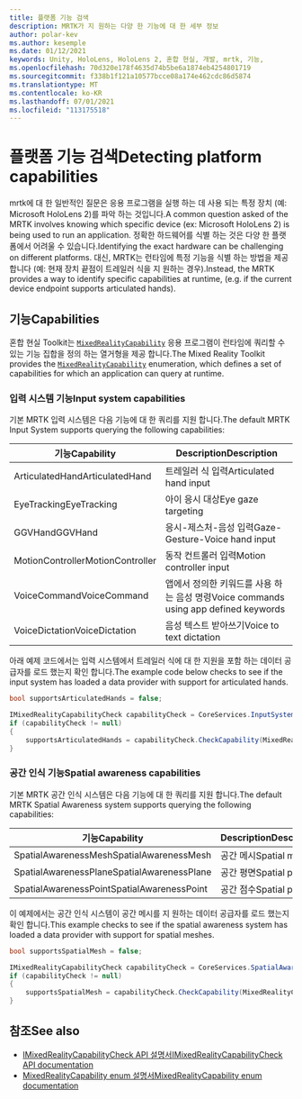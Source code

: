 ```yaml
---
title: 플랫폼 기능 검색
description: MRTK가 지 원하는 다양 한 기능에 대 한 세부 정보
author: polar-kev
ms.author: kesemple
ms.date: 01/12/2021
keywords: Unity, HoloLens, HoloLens 2, 혼합 현실, 개발, mrtk, 기능,
ms.openlocfilehash: 70d320e178f4635d74b5be6a1874eb4254801719
ms.sourcegitcommit: f338b1f121a10577bcce08a174e462cdc86d5874
ms.translationtype: MT
ms.contentlocale: ko-KR
ms.lasthandoff: 07/01/2021
ms.locfileid: "113175518"
---
```

# <a name="detecting-platform-capabilities"></a><span data-ttu-id="7219e-104">플랫폼 기능 검색</span><span class="sxs-lookup"><span data-stu-id="7219e-104">Detecting platform capabilities</span></span>

<span data-ttu-id="7219e-105">mrtk에 대 한 일반적인 질문은 응용 프로그램을 실행 하는 데 사용 되는 특정 장치 (예: Microsoft HoloLens 2)를 파악 하는 것입니다.</span><span class="sxs-lookup"><span data-stu-id="7219e-105">A common question asked of the MRTK involves knowing which specific device (ex: Microsoft HoloLens 2) is being used to run an application.</span></span> <span data-ttu-id="7219e-106">정확한 하드웨어를 식별 하는 것은 다양 한 플랫폼에서 어려울 수 있습니다.</span><span class="sxs-lookup"><span data-stu-id="7219e-106">Identifying the exact hardware can be challenging on different platforms.</span></span> <span data-ttu-id="7219e-107">대신, MRTK는 런타임에 특정 기능을 식별 하는 방법을 제공 합니다 (예: 현재 장치 끝점이 트레일러 식을 지 원하는 경우).</span><span class="sxs-lookup"><span data-stu-id="7219e-107">Instead, the MRTK provides a way to identify specific capabilities at runtime, (e.g. if the current device endpoint supports articulated hands).</span></span>

## <a name="capabilities"></a><span data-ttu-id="7219e-108">기능</span><span class="sxs-lookup"><span data-stu-id="7219e-108">Capabilities</span></span>

<span data-ttu-id="7219e-109">혼합 현실 Toolkit는 [`MixedRealityCapability`](xref:Microsoft.MixedReality.Toolkit.MixedRealityCapability) 응용 프로그램이 런타임에 쿼리할 수 있는 기능 집합을 정의 하는 열거형을 제공 합니다.</span><span class="sxs-lookup"><span data-stu-id="7219e-109">The Mixed Reality Toolkit provides the [`MixedRealityCapability`](xref:Microsoft.MixedReality.Toolkit.MixedRealityCapability) enumeration, which defines a set of capabilities for which an application can query at runtime.</span></span>

### <a name="input-system-capabilities"></a><span data-ttu-id="7219e-110">입력 시스템 기능</span><span class="sxs-lookup"><span data-stu-id="7219e-110">Input system capabilities</span></span>

<span data-ttu-id="7219e-111">기본 MRTK 입력 시스템은 다음 기능에 대 한 쿼리를 지원 합니다.</span><span class="sxs-lookup"><span data-stu-id="7219e-111">The default MRTK Input System supports querying the following capabilities:</span></span>

| <span data-ttu-id="7219e-112">기능</span><span class="sxs-lookup"><span data-stu-id="7219e-112">Capability</span></span> | <span data-ttu-id="7219e-113">Description</span><span class="sxs-lookup"><span data-stu-id="7219e-113">Description</span></span> |
|---|---|
| <span data-ttu-id="7219e-114">ArticulatedHand</span><span class="sxs-lookup"><span data-stu-id="7219e-114">ArticulatedHand</span></span> | <span data-ttu-id="7219e-115">트레일러 식 입력</span><span class="sxs-lookup"><span data-stu-id="7219e-115">Articulated hand input</span></span> |
| <span data-ttu-id="7219e-116">EyeTracking</span><span class="sxs-lookup"><span data-stu-id="7219e-116">EyeTracking</span></span> | <span data-ttu-id="7219e-117">아이 응시 대상</span><span class="sxs-lookup"><span data-stu-id="7219e-117">Eye gaze targeting</span></span> |
| <span data-ttu-id="7219e-118">GGVHand</span><span class="sxs-lookup"><span data-stu-id="7219e-118">GGVHand</span></span> | <span data-ttu-id="7219e-119">응시-제스처-음성 입력</span><span class="sxs-lookup"><span data-stu-id="7219e-119">Gaze-Gesture-Voice hand input</span></span> |
| <span data-ttu-id="7219e-120">MotionController</span><span class="sxs-lookup"><span data-stu-id="7219e-120">MotionController</span></span> | <span data-ttu-id="7219e-121">동작 컨트롤러 입력</span><span class="sxs-lookup"><span data-stu-id="7219e-121">Motion controller input</span></span> |
| <span data-ttu-id="7219e-122">VoiceCommand</span><span class="sxs-lookup"><span data-stu-id="7219e-122">VoiceCommand</span></span> | <span data-ttu-id="7219e-123">앱에서 정의한 키워드를 사용 하는 음성 명령</span><span class="sxs-lookup"><span data-stu-id="7219e-123">Voice commands using app defined keywords</span></span> |
| <span data-ttu-id="7219e-124">VoiceDictation</span><span class="sxs-lookup"><span data-stu-id="7219e-124">VoiceDictation</span></span> | <span data-ttu-id="7219e-125">음성 텍스트 받아쓰기</span><span class="sxs-lookup"><span data-stu-id="7219e-125">Voice to text dictation</span></span> |

<span data-ttu-id="7219e-126">아래 예제 코드에서는 입력 시스템에서 트레일러 식에 대 한 지원을 포함 하는 데이터 공급자를 로드 했는지 확인 합니다.</span><span class="sxs-lookup"><span data-stu-id="7219e-126">The example code below checks to see if the input system has loaded a data provider with support for articulated hands.</span></span>

```c#
bool supportsArticulatedHands = false;

IMixedRealityCapabilityCheck capabilityCheck = CoreServices.InputSystem as IMixedRealityCapabilityCheck;
if (capabilityCheck != null)
{
    supportsArticulatedHands = capabilityCheck.CheckCapability(MixedRealityCapability.ArticulatedHand);
}
```

### <a name="spatial-awareness-capabilities"></a><span data-ttu-id="7219e-127">공간 인식 기능</span><span class="sxs-lookup"><span data-stu-id="7219e-127">Spatial awareness capabilities</span></span>

<span data-ttu-id="7219e-128">기본 MRTK 공간 인식 시스템은 다음 기능에 대 한 쿼리를 지원 합니다.</span><span class="sxs-lookup"><span data-stu-id="7219e-128">The default MRTK Spatial Awareness system supports querying the following capabilities:</span></span>

| <span data-ttu-id="7219e-129">기능</span><span class="sxs-lookup"><span data-stu-id="7219e-129">Capability</span></span> | <span data-ttu-id="7219e-130">Description</span><span class="sxs-lookup"><span data-stu-id="7219e-130">Description</span></span> |
|---|---|
| <span data-ttu-id="7219e-131">SpatialAwarenessMesh</span><span class="sxs-lookup"><span data-stu-id="7219e-131">SpatialAwarenessMesh</span></span> | <span data-ttu-id="7219e-132">공간 메시</span><span class="sxs-lookup"><span data-stu-id="7219e-132">Spatial meshes</span></span> |
| <span data-ttu-id="7219e-133">SpatialAwarenessPlane</span><span class="sxs-lookup"><span data-stu-id="7219e-133">SpatialAwarenessPlane</span></span> | <span data-ttu-id="7219e-134">공간 평면</span><span class="sxs-lookup"><span data-stu-id="7219e-134">Spatial planes</span></span> |
| <span data-ttu-id="7219e-135">SpatialAwarenessPoint</span><span class="sxs-lookup"><span data-stu-id="7219e-135">SpatialAwarenessPoint</span></span> | <span data-ttu-id="7219e-136">공간 점수</span><span class="sxs-lookup"><span data-stu-id="7219e-136">Spatial points</span></span> |

<span data-ttu-id="7219e-137">이 예제에서는 공간 인식 시스템이 공간 메시를 지 원하는 데이터 공급자를 로드 했는지 확인 합니다.</span><span class="sxs-lookup"><span data-stu-id="7219e-137">This example checks to see if the spatial awareness system has loaded a data provider with support for spatial meshes.</span></span>

```c#
bool supportsSpatialMesh = false;

IMixedRealityCapabilityCheck capabilityCheck = CoreServices.SpatialAwarenessSystem as IMixedRealityCapabilityCheck;
if (capabilityCheck != null)
{
    supportsSpatialMesh = capabilityCheck.CheckCapability(MixedRealityCapability.SpatialAwarenessMesh);
}
```

## <a name="see-also"></a><span data-ttu-id="7219e-138">참조</span><span class="sxs-lookup"><span data-stu-id="7219e-138">See also</span></span>

- [<span data-ttu-id="7219e-139">IMixedRealityCapabilityCheck API 설명서</span><span class="sxs-lookup"><span data-stu-id="7219e-139">IMixedRealityCapabilityCheck API documentation</span></span>](xref:Microsoft.MixedReality.Toolkit.IMixedRealityCapabilityCheck)
- [<span data-ttu-id="7219e-140">MixedRealityCapability enum 설명서</span><span class="sxs-lookup"><span data-stu-id="7219e-140">MixedRealityCapability enum documentation</span></span>](xref:Microsoft.MixedReality.Toolkit.MixedRealityCapability)
